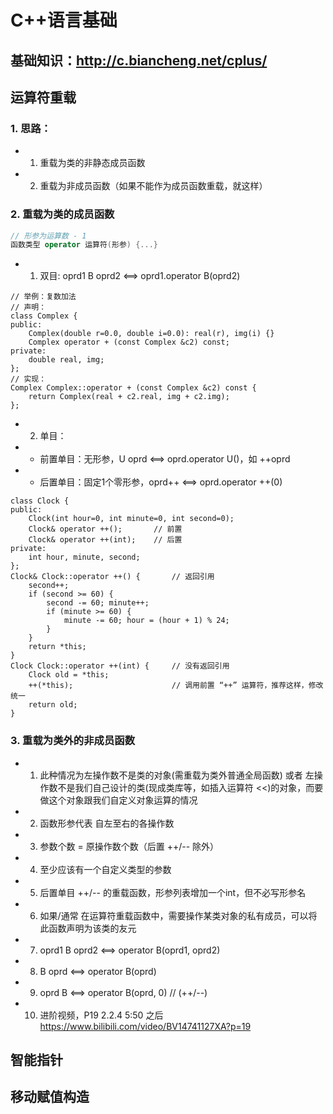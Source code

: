# C++语言基础

## 基础知识：http://c.biancheng.net/cplus/


## 运算符重载
### 1. 思路：
- 1) 重载为类的非静态成员函数
- 2) 重载为非成员函数（如果不能作为成员函数重载，就这样）
### 2. 重载为类的成员函数
```c++
// 形参为运算数 - 1
函数类型 operator 运算符(形参) {...}
```

- 1) 双目: oprd1 B oprd2  <==>  oprd1.operator B(oprd2)
```
// 举例：复数加法
// 声明：
class Complex {
public:
    Complex(double r=0.0, double i=0.0): real(r), img(i) {}
    Complex operator + (const Complex &c2) const;
private:
    double real, img;
};
// 实现：
Complex Complex::operator + (const Complex &c2) const {
    return Complex(real + c2.real, img + c2.img);
};
```
- 2) 单目：
- - 前置单目：无形参，U oprd  <==>  oprd.operator U()，如 ++oprd
- - 后置单目：固定1个零形参，oprd++  <==>  oprd.operator ++(0)
```
class Clock {
public:
    Clock(int hour=0, int minute=0, int second=0);
    Clock& operator ++();       // 前置
    Clock& operator ++(int);    // 后置
private:
    int hour, minute, second;
};
Clock& Clock::operator ++() {       // 返回引用
    second++;
    if (second >= 60) {
        second -= 60; minute++;
        if (minute >= 60) {
            minute -= 60; hour = (hour + 1) % 24;
        }
    }
    return *this;
}
Clock Clock::operator ++(int) {     // 没有返回引用
    Clock old = *this;
    ++(*this);                      // 调用前置 “++” 运算符，推荐这样，修改统一
    return old;
}
```
### 3. 重载为类外的非成员函数
- 1) 此种情况为左操作数不是类的对象(需重载为类外普通全局函数) 或者 左操作数不是我们自己设计的类(现成类库等，如插入运算符 <<)的对象，而要做这个对象跟我们自定义对象运算的情况
- 2) 函数形参代表 自左至右的各操作数
- 3) 参数个数 = 原操作数个数（后置 ++/-- 除外）
- 4) 至少应该有一个自定义类型的参数
- 5) 后置单目 ++/-- 的重载函数，形参列表增加一个int，但不必写形参名
- 6) 如果/通常 在运算符重载函数中，需要操作某类对象的私有成员，可以将此函数声明为该类的友元
- 7) oprd1 B oprd2  <==>  operator B(oprd1, oprd2)
- 8) B oprd  <==>  operator B(oprd)
- 9) oprd B  <==>  operator B(oprd, 0)    // (++/--)
- 10) 进阶视频，P19 2.2.4 5:50 之后 https://www.bilibili.com/video/BV14741127XA?p=19

## 智能指针


## 移动赋值构造



